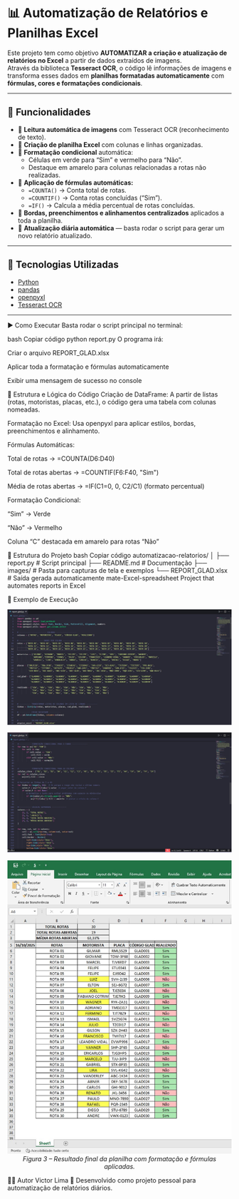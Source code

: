 #  📊 Automatização de Relatórios e Planilhas Excel

Este projeto tem como objetivo **AUTOMATIZAR a criação e atualização de relatórios no Excel** a partir de dados extraídos de imagens.  
Através da biblioteca **Tesseract OCR**, o código lê informações de imagens e transforma esses dados em **planilhas formatadas automaticamente** com **fórmulas, cores e formatações condicionais**.

---

## 🚀 Funcionalidades

- 🧠 **Leitura automática de imagens** com Tesseract OCR (reconhecimento de texto).  
- 📑 **Criação de planilha Excel** com colunas e linhas organizadas.  
- 🎨 **Formatação condicional** automática:
  - Células em verde para “Sim” e vermelho para “Não”.
  - Destaque em amarelo para colunas relacionadas a rotas não realizadas.
- 🧾 **Aplicação de fórmulas automáticas:**
  - `=COUNTA()` → Conta total de rotas.  
  - `=COUNTIF()` → Conta rotas concluídas (“Sim”).  
  - `=IF()` → Calcula a média percentual de rotas concluídas.  
- 🧱 **Bordas, preenchimentos e alinhamentos centralizados** aplicados a toda a planilha.  
- 🔄 **Atualização diária automática** — basta rodar o script para gerar um novo relatório atualizado.

---

## 🧰 Tecnologias Utilizadas

- [Python](https://www.python.org/)
- [pandas](https://pandas.pydata.org/)
- [openpyxl](https://openpyxl.readthedocs.io/)
- [Tesseract OCR](https://github.com/tesseract-ocr/tesseract)

---


▶️ Como Executar
Basta rodar o script principal no terminal:

bash
Copiar código
python report.py
O programa irá:

Criar o arquivo REPORT_GLAD.xlsx

Aplicar toda a formatação e fórmulas automaticamente

Exibir uma mensagem de sucesso no console

🧮 Estrutura e Lógica do Código
Criação de DataFrame:
A partir de listas (rotas, motoristas, placas, etc.), o código gera uma tabela com colunas nomeadas.

Formatação no Excel:
Usa openpyxl para aplicar estilos, bordas, preenchimentos e alinhamento.

Fórmulas Automáticas:

Total de rotas → =COUNTA(D6:D40)

Total de rotas abertas → =COUNTIF(F6:F40, "Sim")

Média de rotas abertas → =IF(C1=0, 0, C2/C1) (formato percentual)

Formatação Condicional:

“Sim” → Verde

“Não” → Vermelho

Coluna “C” destacada em amarelo para rotas “Não”


🧱 Estrutura do Projeto
bash
Copiar código
automatizacao-relatorios/
│
├── report.py              # Script principal
├── README.md              # Documentação
├── images/                # Pasta para capturas de tela e exemplos
└── REPORT_GLAD.xlsx       # Saída gerada automaticamente
mate-Excel-spreadsheet
Project that automates reports in Excel

📸 Exemplo de Execução

<p align="center">
  <img src="REPORT/72f254f1-784a-4ec1-90f0-7ab86c49e4cc.jpg" alt="Exemplo de planilha gerada" width="600">
</p>

<p align="center">
  <img src="REPORT/6efab8dd-a8c0-40ed-afe6-a746b8a2094f.jpg" alt="Segunda imagem de exemplo" width="600">
</p>


<p align="center">
  <img src="REPORT/33e6c18d-6b7d-4c65-bbff-fe140a94581d.jpg" alt="Imagem de exemplo 3" width="600"><br>
  <em>Figura 3 – Resultado final da planilha com formatação e fórmulas aplicadas.</em>
</p>





🧑‍💻 Autor
Victor Lima
💼 Desenvolvido como projeto pessoal para automatização de relatórios diários.



